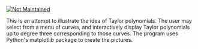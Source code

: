 [![Not Maintained](https://img.shields.io/badge/Maintenance%20Level-Not%20Maintained-yellow.svg)](https://gist.github.com/cheerfulstoic/d107229326a01ff0f333a1d3476e068d)

This is an attempt to illustrate the idea of Taylor polynomials.  The
user may select from a menu of curves, and interactively display
Taylor polynomials up to degree three corresponding to those curves.
The program uses Python's matplotlib package to create the pictures.
